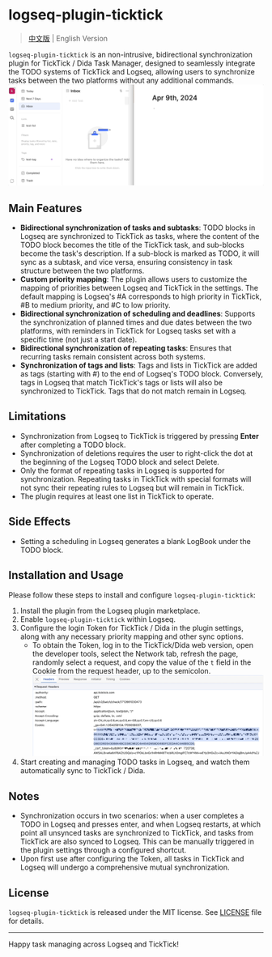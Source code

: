 # logseq-plugin-ticktick

> [中文版](readme.md) | English Version

`logseq-plugin-ticktick` is an non-intrusive, bidirectional synchronization plugin for TickTick / Dida Task Manager, designed to seamlessly integrate the TODO systems of TickTick and Logseq, allowing users to synchronize tasks between the two platforms without any additional commands.
![1.gif](assets/1.gif)

## Main Features

- **Bidirectional synchronization of tasks and subtasks**: TODO blocks in Logseq are synchronized to TickTick as tasks, where the content of the TODO block becomes the title of the TickTick task, and sub-blocks become the task's description. If a sub-block is marked as TODO, it will sync as a subtask, and vice versa, ensuring consistency in task structure between the two platforms.
- **Custom priority mapping**: The plugin allows users to customize the mapping of priorities between Logseq and TickTick in the settings. The default mapping is Logseq's #A corresponds to high priority in TickTick, #B to medium priority, and #C to low priority.
- **Bidirectional synchronization of scheduling and deadlines**: Supports the synchronization of planned times and due dates between the two platforms, with reminders in TickTick for Logseq tasks set with a specific time (not just a start date).
- **Bidirectional synchronization of repeating tasks**: Ensures that recurring tasks remain consistent across both systems.
- **Synchronization of tags and lists**: Tags and lists in TickTick are added as tags (starting with #) to the end of Logseq's TODO block. Conversely, tags in Logseq that match TickTick's tags or lists will also be synchronized to TickTick. Tags that do not match remain in Logseq.

## Limitations

- Synchronization from Logseq to TickTick is triggered by pressing **Enter** after completing a TODO block.
- Synchronization of deletions requires the user to right-click the dot at the beginning of the Logseq TODO block and select Delete.
- Only the format of repeating tasks in Logseq is supported for synchronization. Repeating tasks in TickTick with special formats will not sync their repeating rules to Logseq but will remain in TickTick.
- The plugin requires at least one list in TickTick to operate.

## Side Effects

- Setting a scheduling in Logseq generates a blank LogBook under the TODO block.

## Installation and Usage

Please follow these steps to install and configure `logseq-plugin-ticktick`:

1. Install the plugin from the Logseq plugin marketplace.
2. Enable `logseq-plugin-ticktick` within Logseq.
3. Configure the login Token for TickTick / Dida in the plugin settings, along with any necessary priority mapping and other sync options.
    - To obtain the Token, log in to the TickTick/Dida web version, open the developer tools, select the Network tab, refresh the page, randomly select a request, and copy the value of the `t` field in the Cookie from the request header, up to the semicolon.
      ![2.jpg](assets%2F2.jpg)
4. Start creating and managing TODO tasks in Logseq, and watch them automatically sync to TickTick / Dida.

## Notes

- Synchronization occurs in two scenarios: when a user completes a TODO in Logseq and presses enter, and when Logseq restarts, at which point all unsynced tasks are synchronized to TickTick, and tasks from TickTick are also synced to Logseq. This can be manually triggered in the plugin settings through a configured shortcut.
- Upon first use after configuring the Token, all tasks in TickTick and Logseq will undergo a comprehensive mutual synchronization.

## License

`logseq-plugin-ticktick` is released under the MIT license. See [LICENSE](LICENSE) file for details.

---

Happy task managing across Logseq and TickTick!
